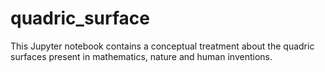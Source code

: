 # quadric_surface
This Jupyter notebook contains a conceptual treatment about the quadric surfaces present in mathematics, nature and human inventions. 
